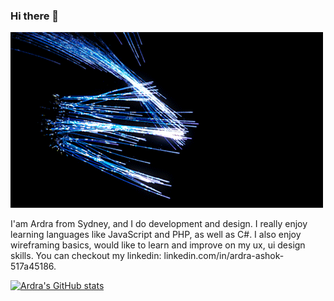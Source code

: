 ### Hi there 👋

<img src="https://github.com/ArdraWorksRepo/ArdraWorksRepo/blob/main/giphy.gif"/>

I'am Ardra from Sydney, and I do development and design. I really enjoy learning languages like JavaScript and PHP, as well as C#. I also enjoy wireframing basics, would like to learn and improve on my ux, ui  design skills. You can checkout my linkedin: linkedin.com/in/ardra-ashok-517a45186.  

[![Ardra's GitHub stats](https://github-readme-stats.vercel.app/api?username=ArdraWorksRepo)](https://github.com/ArdraWorksRepo/github-readme-stats)
